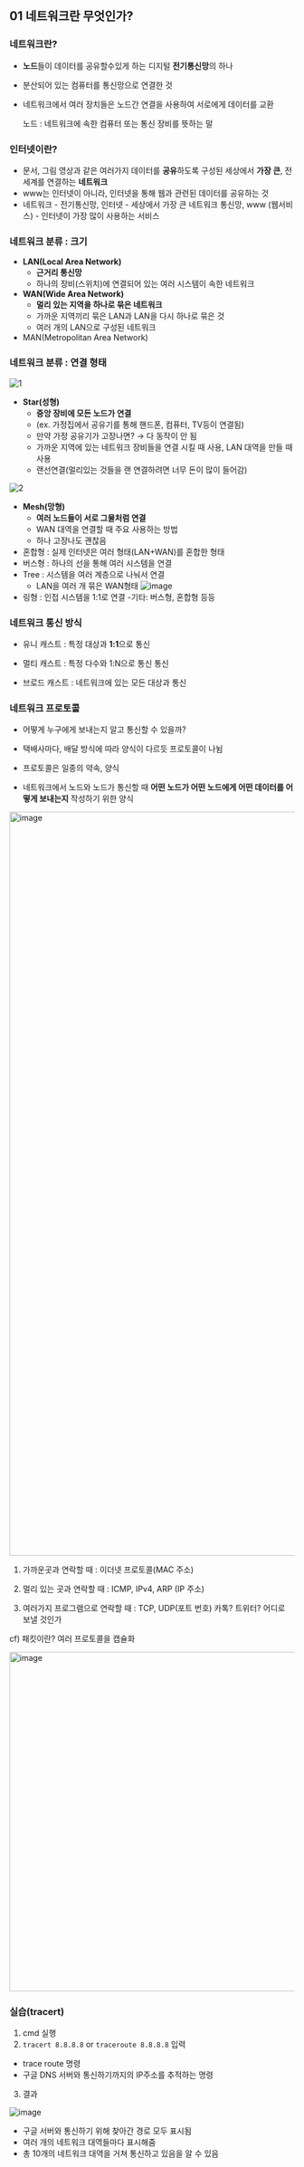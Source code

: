 
## ****01 네트워크란 무엇인가?****

### **네트워크란?**

- **노드**들이 데이터를 공유할수있게 하는 디지털 **전기통신망**의 하나
- 분산되어 있는 컴퓨터를 통신망으로 연결한 것
- 네트워크에서 여러 장치들은 노드간 연결을 사용하여 서로에게 데이터를 교환

    노드 : 네트워크에 속한 컴퓨터 또는 통신 장비를 뜻하는 말 

### **인터넷이란?**

- 문서, 그림 영상과 같은 여러가지 데이터를 **공유**하도록 구성된 세상에서 **가장 큰**, 전세계를 연결하는 **네트워크**
- www는 인터넷이 아니라, 인터넷을 통해 웹과 관련된 데이터를 공유하는 것
- 네트워크 - 전기통신망, 인터넷 - 세상에서 가장 큰 네트워크 통신망, www (웹서비스) - 인터넷이 가장 많이 사용하는 서비스

### **네트워크 분류 : 크기**

- **LAN(Local Area Network)**
    - **근거리 통신망**
    - 하나의 장비(스위치)에 연결되어 있는 여러 시스템이 속한 네트워크
- **WAN(Wide Area Network)**
    - **멀리 있는 지역을 하나로 묶은 네트워크**
    - 가까운 지역끼리 묶은 LAN과 LAN을 다시 하나로 묶은 것
    - 여러 개의 LAN으로 구성된 네트워크
- MAN(Metropolitan Area Network)

### **네트워크 분류 : 연결 형태**

![1](https://user-images.githubusercontent.com/64303211/196064629-04a3ffd1-7cb1-4737-9d9f-b6e269df09b0.png)


- **Star(성형)**
    - **중앙 장비에 모든 노드가 연결**
    - (ex. 가정집에서 공유기를 통해 핸드폰, 컴퓨터, TV등이 연결됨)
    - 만약 가정 공유기가 고장나면? → 다 동작이 안 됨
    - 가까운 지역에 있는 네트워크 장비들을 연결 시킬 때 사용, LAN 대역을 만들 때 사용
    - 랜선연결(멀리있는 것들을 랜 연결하려면 너무 돈이 많이 들어감)
    
![2](https://user-images.githubusercontent.com/64303211/196064638-6e6dc8bf-fe62-4dc3-b2bc-90835ee282ef.png)



- **Mesh(망형)**
    - **여러 노드들이 서로 그물처럼 연결**
    - WAN 대역을 연결할 때 주요 사용하는 방법
    - 하나 고장나도 괜찮음
- 혼합형 : 실제 인터넷은 여러 형태(LAN+WAN)를 혼합한 형태
- 버스형 : 하나의 선을 통해 여러 시스템을 연결
- Tree : 시스템을 여러 계층으로 나눠서 연결
    -   LAN을 여러 개 묶은 WAN형태
    ![image](https://user-images.githubusercontent.com/102589253/196064502-ae309d3e-15a9-435b-806e-474cfc15f71d.png)
- 링형 : 인접 시스템을 1:1로 연결
-기타: 버스형, 혼합형 등등


### 네트워크 통신 방식

- 유니 캐스트 : 특정 대상과 **1:1**으로 통신

- 멀티 캐스트 : 특정 다수와 1:N으로 통신 통신

- 브로드 캐스트 : 네트워크에 있는 모든 대상과 통신

###  네트워크 프로토콜
- 어떻게 누구에게 보내는지 알고 통신할 수 있을까?
- 택배사마다, 배달 방식에 따라 양식이 다르듯 프로토콜이 나뉨
- 프로토콜은 일종의 약속, 양식

- 네트워크에서 노드와 노드가 통신할 때 **어떤 노드가 어떤 노드에게 어떤 데이터를 어떻게 보내는지** 작성하기 위한 양식

<img width="1315" alt="image" src="https://user-images.githubusercontent.com/64303211/196065782-b44a23fb-a727-4a94-add4-1960b73a4546.png">


1. 가까운곳과 연락할 때 : 이더넷 프로토콜(MAC 주소)

2. 멀리 있는 곳과 연락할 때 : ICMP, IPv4, ARP (IP 주소)

3. 여러가지 프로그램으로 연락할 때 : TCP, UDP(포트 번호)
카톡? 트위터? 어디로 보낼 것인가 

cf) 패킷이란? 여러 프로토콜을 캡슐화

<img width="600" alt="image" src="https://user-images.githubusercontent.com/64303211/196065873-26588b08-d877-4053-b035-e88bf08fee08.png">


### 실습(tracert)
1. cmd 실행
2.  `tracert 8.8.8.8` or `traceroute 8.8.8.8` 입력
- trace route 명령 
 - 구글 DNS 서버와 통신하기까지의  IP주소를 추적하는 명령
3.  결과

 ![image](https://user-images.githubusercontent.com/102589253/196064405-0453708c-19cd-4ea0-a572-954d4befe937.png)

 - 구글 서버와 통신하기 위해 찾아간 경로 모두 표시됨
 - 여러 개의 네트워크 대역들마다 표시해줌
 - 총 10개의 네트워크 대역을 거쳐 통신하고 있음을 알 수 있음
